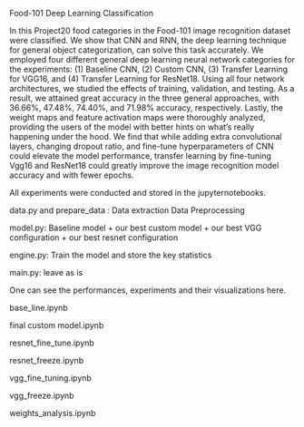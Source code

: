 Food-101 Deep Learning Classification

In this Project20 food categories in the Food-101 image recognition dataset were classified. We show that CNN and RNN, the deep learning technique for general object categorization, can solve this task accurately. We employed four different general deep learning neural network categories for the experiments: (1) Baseline CNN, (2) Custom CNN, (3) Transfer Learning for VGG16, and (4) Transfer Learning for ResNet18. Using all four network architectures, we studied the effects of training, validation, and testing. As a result, we attained great accuracy in the three general approaches, with 36.66%, 47.48%, 74.40%, and 71.98% accuracy, respectively. Lastly, the weight maps and feature activation maps were thoroughly analyzed, providing the users of the model with better hints on what’s really happening under the hood. We find that while adding extra convolutional layers, changing dropout ratio, and fine-tune hyperparameters of CNN could elevate the model performance, transfer learning by fine-tuning Vgg16 and ResNet18 could greatly improve the image recognition model accuracy and with fewer epochs.


All experiments were conducted and stored in the jupyternotebooks. 



data.py and prepare_data : Data extraction Data Preprocessing

model.py: Baseline model +  our best custom model + our best VGG configuration + our best resnet configuration

engine.py: Train the model and store the key statistics 

main.py: leave as is 



One can see the performances, experiments and their visualizations here.  

base_line.ipynb

final custom model.ipynb

resnet_fine_tune.ipynb

resnet_freeze.ipynb

vgg_fine_tuning.ipynb

vgg_freeze.ipynb

weights_analysis.ipynb
